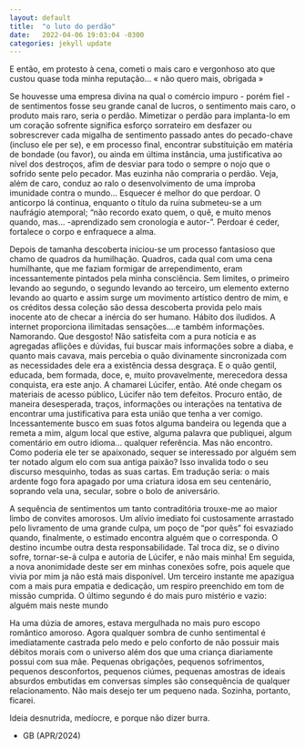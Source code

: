 ```yaml
---
layout: default
title:  "o luto do perdão"
date:   2022-04-06 19:03:04 -0300
categories: jekyll update
---
```



E então, em protesto à cena, cometi o mais caro e vergonhoso ato que custou quase toda minha reputação... « não quero mais, obrigada »

Se houvesse uma empresa divina na qual o comércio impuro - porém fiel - de sentimentos fosse seu grande canal de lucros, o sentimento mais caro, o produto mais raro, seria o perdão. Mimetizar o perdão para implanta-lo em um coração sofrente significa esforço sorrateiro em desfazer ou sobrescrever cada migalha de sentimento passado antes do pecado-chave (incluso ele per se), e em processo final, encontrar substituição em matéria de bondade (ou favor), ou ainda em última instância, uma justificativa ao nível dos destroços, afim de desviar para todo o sempre o nojo que o sofrido sente pelo pecador. Mas euzinha não compraria o perdão. Veja, além de caro, conduz ao ralo o desenvolvimento de uma ímproba imunidade contra o mundo... Esquecer é melhor do que perdoar. O anticorpo lá continua, enquanto o título da ruína submeteu-se a um naufrágio atemporal; “não recordo exato quem, o quê, e muito menos quando, mas... -aprendizado sem cronologia e autor-”. Perdoar é ceder, fortalece o corpo e enfraquece a alma. 

Depois de tamanha descoberta iniciou-se um processo fantasioso que chamo de quadros da humilhação. Quadros, cada qual com uma cena humilhante, que me faziam formigar de arrependimento, eram incessantemente pintados pela minha consciência. Sem limites, o primeiro levando ao segundo, o segundo levando ao terceiro, um elemento externo levando ao quarto e assim surge um movimento artístico dentro de mim, e os créditos dessa coleção são dessa descoberta provida pelo mais inocente ato de checar a inércia do ser humano. Hábito dos iludidos. A internet proporciona ilimitadas sensações....e também informações. Namorando. Que desgosto! 
Não satisfeita com a pura notícia e as agregadas aflições e dúvidas, fui buscar mais informações sobre a diaba, e quanto mais cavava, mais percebia o quão divinamente sincronizada com as necessidades dele era a existência dessa desgraça. E o quão gentil, educada, bem formada, doce, e, muito provavelmente, merecedora dessa conquista, era este anjo. A chamarei Lúcifer, então. 
Até onde chegam os materiais de acesso público, Lúcifer não tem defeitos. Procuro então, de maneira desesperada, traços, informações ou interações na tentativa de encontrar uma justificativa para esta união que tenha a ver comigo. Incessantemente busco em suas fotos alguma bandeira ou legenda que a remeta a mim, algum local que estive, alguma palavra que publiquei, algum comentário em outro idioma... qualquer referência. Mas não encontro. Como poderia ele ter se apaixonado, sequer se interessado por alguém sem ter notado algum elo com sua antiga paixão? Isso invalida todo o seu discurso mesquinho, todas as suas cartas. Em tradução seria: o mais ardente fogo fora apagado por uma criatura idosa em seu centenário, soprando vela una, secular, sobre o bolo de aniversário. 

A sequência de sentimentos um tanto contraditória trouxe-me ao maior limbo de convites amorosos. Um alívio imediato foi custosamente arrastado pelo livramento de uma grande culpa, um poço de “por quês” foi esvaziado quando, finalmente, o estimado encontra alguém que o corresponda. O destino incumbe outra desta responsabilidade. Tal troca diz, se o divino sofre, tornar-se-á culpa e autoria de Lúcifer, e não mais minha! Em seguida, a nova anonimidade deste ser em minhas conexões sofre, pois aquele que vivia por mim ja não está mais disponível. Um terceiro instante me apazigua com a mais pura empatia e dedicação, um respiro preenchido em tom de missão cumprida. O último segundo é do mais puro mistério e vazio: alguém mais neste mundo

Ha uma dúzia de amores, estava mergulhada no mais puro escopo romântico amoroso. Agora qualquer sombra de cunho sentimental é imediatamente castrada pelo medo e pelo conforto de não possuir mais débitos morais com o universo além dos que uma criança diariamente possui com sua mãe. Pequenas obrigações, pequenos sofrimentos, pequenos desconfortos, pequenos ciúmes, pequenas amostras de ideais absurdos embutidas em conversas simples são consequência de qualquer relacionamento. Não mais desejo ter um pequeno nada. Sozinha, portanto, ficarei. 

Ideia desnutrida, medíocre, e porque não dizer burra. 


- GB (APR/2024)
